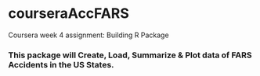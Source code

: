 # courseraAccFARS
Coursera week 4 assignment: Building R Package
### This package will Create, Load, Summarize & Plot data of FARS Accidents in the US States.
